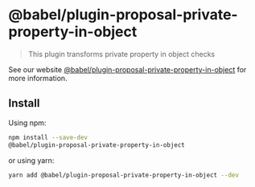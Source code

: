 # @babel/plugin-proposal-private-property-in-object

> This plugin transforms private property in object checks

See our website [@babel/plugin-proposal-private-property-in-object](https://babeljs.io/docs/en/next/babel-plugin-proposal-private-property-in-object.html) for more information.

## Install

Using npm:

```sh
npm install --save-dev
@babel/plugin-proposal-private-property-in-object
```

or using yarn:

```sh
yarn add @babel/plugin-proposal-private-property-in-object --dev
```
